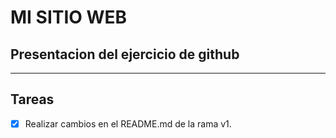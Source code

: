 # MI SITIO WEB
Presentacion del ejercicio de github
---

---
## Tareas

- [x] Realizar cambios en el README.md de la rama v1.













